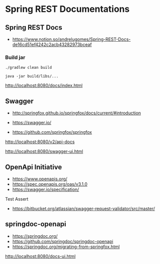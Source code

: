 # Spring REST Documentations

## Spring REST Docs

+ https://www.notion.so/andrelugomes/Spring-REST-Docs-de16cd51ef4242c2acb43282973bceaf

### Build jar

```shell
./gradlew clean build

java -jar build/libs/...
```

[http://localhost:8080/docs/index.html]()


## Swagger

+ http://springfox.github.io/springfox/docs/current/#introduction
+ https://swagger.io/

+ https://github.com/springfox/springfox

[http://localhost:8080/v2/api-docs]()

[http://localhost:8080/swagger-ui.html]()

## OpenApi Initiative

+ https://www.openapis.org/
+ https://spec.openapis.org/oas/v3.1.0  
+ https://swagger.io/specification/

Test Assert
+ https://bitbucket.org/atlassian/swagger-request-validator/src/master/

## springdoc-openapi

+ https://springdoc.org/
+ https://github.com/springdoc/springdoc-openapi
+ https://springdoc.org/migrating-from-springfox.html

[http://localhost:8080/docs-ui.html]()







